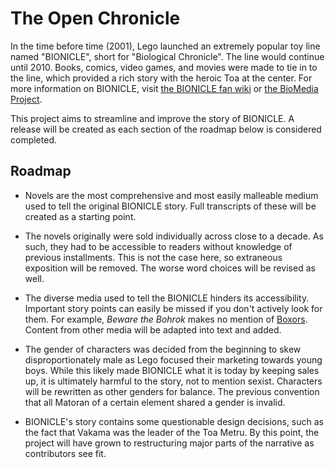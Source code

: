 # The Open Chronicle
In the time before time (2001), Lego launched an extremely popular toy line named "BIONICLE", short for "Biological Chronicle". The line would continue until 2010. Books, comics, video games, and movies were made to tie in to the line, which provided a rich story with the heroic Toa at the center. For more information on BIONICLE, visit [the BIONICLE fan wiki](http://biosector01.com) or [the BioMedia Project](http://biomediaproject.com/bmp/).

This project aims to streamline and improve the story of BIONICLE. A release will be created as each section of the roadmap below is considered completed.

## Roadmap

- Novels are the most comprehensive and most easily malleable medium used to tell the original BIONICLE story. Full transcripts of these will be created as a starting point.

- The novels originally were sold individually across close to a decade. As such, they had to be accessible to readers without knowledge of previous installments. This is not the case here, so extraneous exposition will be removed. The worse word choices will be revised as well.

- The diverse media used to tell the BIONICLE hinders its accessibility. Important story points can easily be missed if you don't actively look for them. For example, *Beware the Bohrok* makes no mention of [Boxors](http://biosector01.com/wiki/index.php/Boxor). Content from other media will be adapted into text and added.

- The gender of characters was decided from the beginning to skew disproportionately male as Lego focused their marketing towards young boys. While this likely made BIONICLE what it is today by keeping sales up, it is ultimately harmful to the story, not to mention sexist. Characters will be rewritten as other genders for balance. The previous convention that all Matoran of a certain element shared a gender is invalid.

- BIONICLE's story contains some questionable design decisions, such as the fact that Vakama was the leader of the Toa Metru. By this point, the project will have grown to restructuring major parts of the narrative as contributors see fit.

